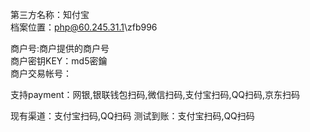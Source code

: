 第三方名称：知付宝  
档案位置：php@60.245.31.1\zfb996
 
商户号:商户提供的商户号  
商户密钥KEY：md5密鑰  
商户交易帐号：
 
支持payment：网银,银联钱包扫码,微信扫码,支付宝扫码,QQ扫码,京东扫码
 
现有渠道：支付宝扫码,QQ扫码
测试到账：支付宝扫码,QQ扫码
